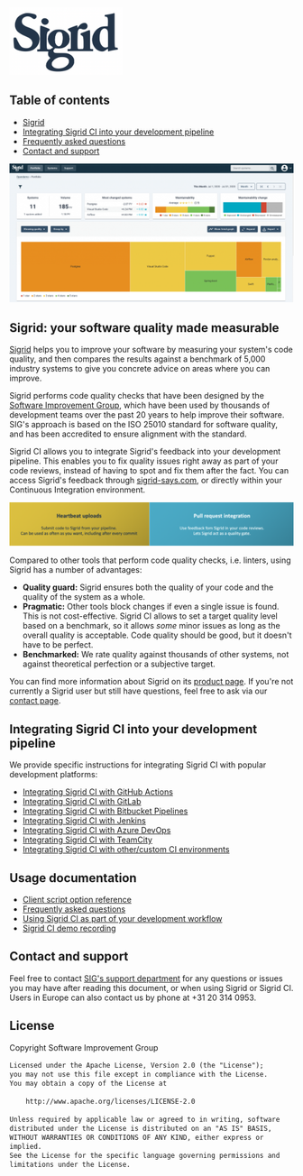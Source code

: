 <img src="images/sigrid-logo.png" width="200" />

## Table of contents

- [Sigrid](#sigrid-your-software-quality-made-measurable)
- [Integrating Sigrid CI into your development pipeline](#integrating-sigrid-ci-into-your-development-pipeline)
- [Frequently asked questions](faq.md)
- [Contact and support](#contact-and-support)

<img src="images/sigrid-dashboard.png" width="650" />

## Sigrid: your software quality made measurable

[Sigrid](https://www.softwareimprovementgroup.com/solutions/sigrid-software-assurance-platform/) helps you to improve your software by measuring your system's code quality, and then compares the results against a benchmark of 5,000 industry systems to give you concrete advice on areas where you can improve.

Sigrid performs code quality checks that have been designed by the [Software Improvement Group](https://www.softwareimprovementgroup.com/), which have been used by thousands of development teams over the past 20 years to help improve their software. SIG's approach is based on the ISO 25010 standard for software quality, and has been accredited to ensure alignment with the standard.

Sigrid CI allows you to integrate Sigrid's feedback into your development pipeline. This enables you to fix quality issues right away as part of your code reviews, instead of having to spot and fix them after the fact. You can access Sigrid's feedback through [sigrid-says.com](https://sigrid-says.com), or directly within your Continuous Integration environment.

<img src="images/sigridci-features.png" width="700" />

Compared to other tools that perform code quality checks, i.e. linters, using Sigrid has a number of advantages:

- **Quality guard:** Sigrid ensures both the quality of your code and the quality of the system as a whole.
- **Pragmatic:** Other tools block changes if even a single issue is found. This is not cost-effective. Sigrid CI allows to set a target quality level based on a benchmark, so it allows *some* minor issues as long as the overall quality is acceptable. Code quality should be good, but it doesn't have to be perfect.
- **Benchmarked:** We rate quality against thousands of other systems, not against theoretical perfection or a subjective target.

You can find more information about Sigrid on its [product page](https://www.softwareimprovementgroup.com/solutions/sigrid-software-assurance-platform/). If you're not currently a Sigrid user but still have questions, feel free to ask via our [contact page](https://www.softwareimprovementgroup.com/contact/).

## Integrating Sigrid CI into your development pipeline

We provide specific instructions for integrating Sigrid CI with popular development platforms:

- [Integrating Sigrid CI with GitHub Actions](github-actions.md)
- [Integrating Sigrid CI with GitLab](gitlab.md)
- [Integrating Sigrid CI with Bitbucket Pipelines](bitbucket-pipelines.md)
- [Integrating Sigrid CI with Jenkins](jenkins.md)
- [Integrating Sigrid CI with Azure DevOps](azure-devops.md)
- [Integrating Sigrid CI with TeamCity](teamcity.md)
- [Integrating Sigrid CI with other/custom CI environments](integration.md)

## Usage documentation

- [Client script option reference](client-script-usage.md)
- [Frequently asked questions](faq.md)
- [Using Sigrid CI as part of your development workflow](workflows.md)
- [Sigrid CI demo recording](https://www.youtube.com/watch?v=1QWWtFlB6cQ) 

## Contact and support

Feel free to contact [SIG's support department](mailto:support@softwareimprovementgroup.com) for any questions or issues you may have after reading this document, or when using Sigrid or Sigrid CI. Users in Europe can also contact us by phone at +31 20 314 0953.

## License

Copyright Software Improvement Group

    Licensed under the Apache License, Version 2.0 (the "License");
    you may not use this file except in compliance with the License.
    You may obtain a copy of the License at

        http://www.apache.org/licenses/LICENSE-2.0

    Unless required by applicable law or agreed to in writing, software
    distributed under the License is distributed on an "AS IS" BASIS,
    WITHOUT WARRANTIES OR CONDITIONS OF ANY KIND, either express or implied.
    See the License for the specific language governing permissions and
    limitations under the License.
    
